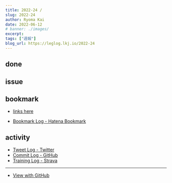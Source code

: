 ```yaml
---
title: 2022-24 / 
slug: 2022-24
author: Ryoma Kai
date: 2022-06-12
# banner: ./images/
excerpt: 
tags: ["週報"]
blog_url: https://leglog.lkj.io/2022-24
---
```


<!--greeting here-->

## done

### 

## issue

### 

## bookmark

- [links here]()


- [Bookmark Log - Hatena Bookmark](https://b.hatena.ne.jp/Ryo_K/bookmark)

## activity

<Tweet tweetLink="" />
<Instagram instagramId="" />
<YouTube youTubeId="" />

- [Tweet Log - Twitter](https://twitter.com/search?q=(from%3Alegnoh)%20until%3A2022-06-12%20since%3A2022-06-06%20-filter%3Areplies&src=typed_query)
- [Commit Log - GitHub](https://github.com/legnoh?tab=overview&from=2022-06-06&to=2022-06-12)
- [Training Log - Strava](https://www.strava.com/athletes/47349424/training/log)

----

- [View with GitHub](https://github.com/legnoh/leglog/blob/master/content/posts/202x/2022/24/index.md)
